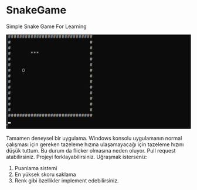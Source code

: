 # SnakeGame
Simple Snake Game For Learning

![Alt Text](https://raw.githubusercontent.com/hkntrt/SnakeGame/main/SnakeGame.gif)

Tamamen deneysel bir uygulama. Windows konsolu uygulamanın normal çalışması için gereken tazeleme hızına ulaşamayacağı için tazeleme hızını düşük tuttum.
Bu durum da flicker olmasına neden oluyor. Pull request atabilirsiniz. Projeyi forklayabilirsiniz. Uğraşmak isterseniz:
1. Puanlama sistemi
2. En yüksek skoru saklama
3. Renk
gibi özellikler implement edebilirsiniz.
